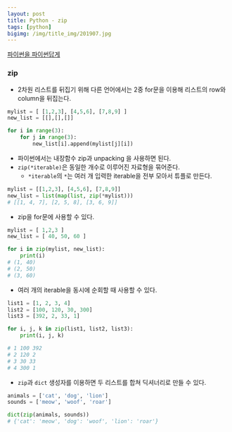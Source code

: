 ```yaml
---
layout: post
title: Python - zip
tags: [python]
bigimg: /img/title_img/201907.jpg
---
```


[파이썬을 파이썬답게](https://programmers.co.kr/learn/courses/4008/lessons/13318)

### zip
* 2차원 리스트를 뒤집기 위해 다른 언어에서는 2중 for문을 이용해 리스트의 row와 column을 뒤집는다.

```python
mylist = [ [1,2,3], [4,5,6], [7,8,9] ]
new_list = [[],[],[]]

for i in range(3):
    for j in range(3):
        new_list[i].append(mylist[j][i])
```

* 파이썬에서는 내장함수 zip과 unpacking 을 사용하면 된다.
* `zip(*iterable)`은 동일한 개수로 이루어진 자료형을 묶어준다.
    * `*iterable`의 `*`는 여러 개 입력한 iterable을 전부 모아서 튜플로 만든다.

```python
mylist = [[1,2,3], [4,5,6], [7,8,9]]
new_list = list(map(list, zip(*mylist)))
# [[1, 4, 7], [2, 5, 8], [3, 6, 9]]
```

* zip을 for문에 사용할 수 있다.

```python
mylist = [ 1,2,3 ]
new_list = [ 40, 50, 60 ]

for i in zip(mylist, new_list):
    print(i)
# (1, 40)
# (2, 50)
# (3, 60)
```

* 여러 개의 iterable을 동시에 순회할 때 사용할 수 있다.

```python
list1 = [1, 2, 3, 4]
list2 = [100, 120, 30, 300]
list3 = [392, 2, 33, 1]

for i, j, k in zip(list1, list2, list3):
    print(i, j, k)

# 1 100 392
# 2 120 2
# 3 30 33
# 4 300 1
```

* `zip`과 `dict` 생성자를 이용하면 두 리스트를 합쳐 딕셔너리로 만들 수 있다.

```python
animals = ['cat', 'dog', 'lion']
sounds = ['meow', 'woof', 'roar']

dict(zip(animals, sounds))
# {'cat': 'meow', 'dog': 'woof', 'lion': 'roar'}
```